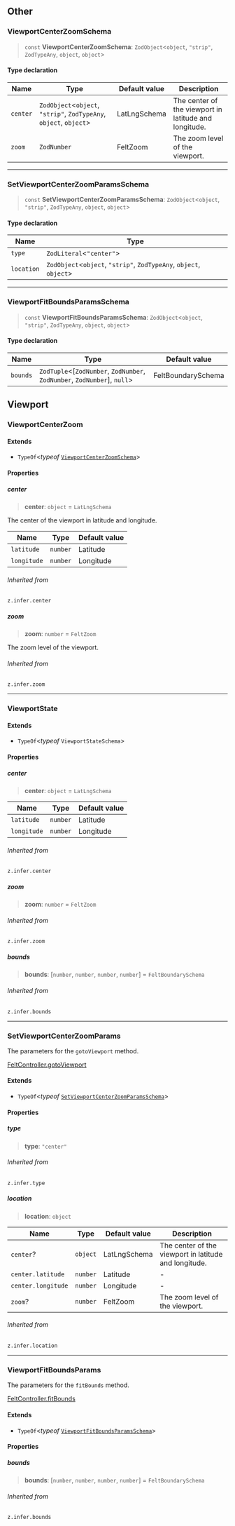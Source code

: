 ## Other

### ViewportCenterZoomSchema

> `const` **ViewportCenterZoomSchema**: `ZodObject`\<`object`, `"strip"`, `ZodTypeAny`, `object`, `object`>

#### Type declaration

| Name     | Type                                                                | Default value | Description                                           |
| -------- | ------------------------------------------------------------------- | ------------- | ----------------------------------------------------- |
| `center` | `ZodObject`\<`object`, `"strip"`, `ZodTypeAny`, `object`, `object`> | LatLngSchema  | The center of the viewport in latitude and longitude. |
| `zoom`   | `ZodNumber`                                                         | FeltZoom      | The zoom level of the viewport.                       |

***

### SetViewportCenterZoomParamsSchema

> `const` **SetViewportCenterZoomParamsSchema**: `ZodObject`\<`object`, `"strip"`, `ZodTypeAny`, `object`, `object`>

#### Type declaration

| Name       | Type                                                                |
| ---------- | ------------------------------------------------------------------- |
| `type`     | `ZodLiteral`\<`"center"`>                                           |
| `location` | `ZodObject`\<`object`, `"strip"`, `ZodTypeAny`, `object`, `object`> |

***

### ViewportFitBoundsParamsSchema

> `const` **ViewportFitBoundsParamsSchema**: `ZodObject`\<`object`, `"strip"`, `ZodTypeAny`, `object`, `object`>

#### Type declaration

| Name     | Type                                                                       | Default value      |
| -------- | -------------------------------------------------------------------------- | ------------------ |
| `bounds` | `ZodTuple`\<\[`ZodNumber`, `ZodNumber`, `ZodNumber`, `ZodNumber`], `null`> | FeltBoundarySchema |

## Viewport

### ViewportCenterZoom

#### Extends

* `TypeOf`\<*typeof* [`ViewportCenterZoomSchema`](types.md#viewportcenterzoomschema)>

#### Properties

##### center

> **center**: `object` = `LatLngSchema`

The center of the viewport in latitude and longitude.

| Name        | Type     | Default value |
| ----------- | -------- | ------------- |
| `latitude`  | `number` | Latitude      |
| `longitude` | `number` | Longitude     |

###### Inherited from

`z.infer.center`

##### zoom

> **zoom**: `number` = `FeltZoom`

The zoom level of the viewport.

###### Inherited from

`z.infer.zoom`

***

### ViewportState

#### Extends

* `TypeOf`\<*typeof* `ViewportStateSchema`>

#### Properties

##### center

> **center**: `object` = `LatLngSchema`

| Name        | Type     | Default value |
| ----------- | -------- | ------------- |
| `latitude`  | `number` | Latitude      |
| `longitude` | `number` | Longitude     |

###### Inherited from

`z.infer.center`

##### zoom

> **zoom**: `number` = `FeltZoom`

###### Inherited from

`z.infer.zoom`

##### bounds

> **bounds**: \[`number`, `number`, `number`, `number`] = `FeltBoundarySchema`

###### Inherited from

`z.infer.bounds`

***

### SetViewportCenterZoomParams

The parameters for the `gotoViewport` method.

[FeltController.gotoViewport](../controller.md#gotoviewport)

#### Extends

* `TypeOf`\<*typeof* [`SetViewportCenterZoomParamsSchema`](types.md#setviewportcenterzoomparamsschema)>

#### Properties

##### type

> **type**: `"center"`

###### Inherited from

`z.infer.type`

##### location

> **location**: `object`

| Name               | Type     | Default value | Description                                           |
| ------------------ | -------- | ------------- | ----------------------------------------------------- |
| `center`?          | `object` | LatLngSchema  | The center of the viewport in latitude and longitude. |
| `center.latitude`  | `number` | Latitude      | -                                                     |
| `center.longitude` | `number` | Longitude     | -                                                     |
| `zoom`?            | `number` | FeltZoom      | The zoom level of the viewport.                       |

###### Inherited from

`z.infer.location`

***

### ViewportFitBoundsParams

The parameters for the `fitBounds` method.

[FeltController.fitBounds](../controller.md#fitbounds)

#### Extends

* `TypeOf`\<*typeof* [`ViewportFitBoundsParamsSchema`](types.md#viewportfitboundsparamsschema)>

#### Properties

##### bounds

> **bounds**: \[`number`, `number`, `number`, `number`] = `FeltBoundarySchema`

###### Inherited from

`z.infer.bounds`
